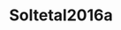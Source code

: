 ---
layout: redirect
title: Soltetal2016a
loc: http://rap.sagepub.com/content/3/4/2053168016672101.abstract
output: html_document
---
